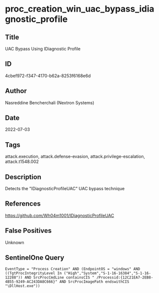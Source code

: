 # proc_creation_win_uac_bypass_idiagnostic_profile

## Title
UAC Bypass Using IDiagnostic Profile

## ID
4cbef972-f347-4170-b62a-8253f6168e6d

## Author
Nasreddine Bencherchali (Nextron Systems)

## Date
2022-07-03

## Tags
attack.execution, attack.defense-evasion, attack.privilege-escalation, attack.t1548.002

## Description
Detects the "IDiagnosticProfileUAC" UAC bypass technique

## References
https://github.com/Wh04m1001/IDiagnosticProfileUAC

## False Positives
Unknown

## SentinelOne Query
```
EventType = "Process Creation" AND (EndpointOS = "windows" AND ((TgtProcIntegrityLevel In ("High","System","S-1-16-16384","S-1-16-12288")) AND SrcProcCmdLine containsCIS " /Processid:{12C21EA7-2EB8-4B55-9249-AC243DA8C666}" AND SrcProcImagePath endswithCIS "\DllHost.exe"))

```